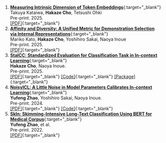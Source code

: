 1. [**Measuring Intrinsic Dimension of Token Embeddings**](https://arxiv.org/abs/2503.02142){:target="_blank"}  
   Takuya Kataiwa, **Hakaze Cho**, Tetsushi Ohki  
   Pre-print. 2025.  
   [\[PDF\]](https://arxiv.org/abs/2503.02142){:target="_blank"}
2. [**Affinity and Diversity: A Unified Metric for Demonstration Selection via Internal Representations**](https://arxiv.org/abs/2502.14380){:target="_blank"}  
   Mariko Kato, **Hakaze Cho**, Yoshihiro Sakai, Naoya Inoue  
   Pre-print. 2025.  
   [\[PDF\]](https://arxiv.org/abs/2502.14380){:target="_blank"}
3. [**StaICC: Standardized Evaluation for Classification Task in In-context Learning**](https://arxiv.org/abs/2501.15708){:target="_blank"}  
   **Hakaze Cho**, Naoya Inoue.  
   Pre-print. 2025.  
   [\[PDF\]](https://arxiv.org/abs/2501.15708){:target="_blank"} 
   [\[Code\]](https://github.com/hc495/StaICC){:target="_blank"} 
   [\[Package\]](https://pypi.org/project/StaICC/){:target="_blank"}
4. [**NoisyICL: A Little Noise in Model Parameters Calibrates In-context Learning**](https://arxiv.org/abs/2402.05515){:target="_blank"}  
   **Yufeng Zhao**, Yoshihiro Sakai, Naoya Inoue.  
   Pre-print. 2024.  
    [\[PDF\]](https://arxiv.org/abs/2402.05515){:target="_blank"} 
    [\[Code\]](https://github.com/hc495/NoisyICL){:target="_blank"}
5. [**SkIn: Skimming-Intensive Long-Text Classification Using BERT for Medical Corpus**](https://arxiv.org/abs/2209.05741){:target="_blank"}  
   **Yufeng Zhao**, et al.  
   Pre-print. 2022.  
   [\[PDF\]](https://arxiv.org/abs/2209.05741){:target="_blank"} 